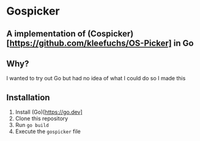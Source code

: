 # Gospicker
## A implementation of (Cospicker)[https://github.com/kleefuchs/OS-Picker] in Go

## Why?
I wanted to try out Go but had no idea of what I could do so I made this

## Installation
1. Install (Go)[https://go.dev]
2. Clone this repository
3. Run `go build`
4. Execute the `gospicker` file